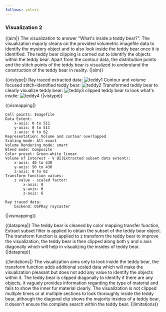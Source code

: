 ```yaml
---
follows: volvis
---
```


### Visualization 2

{(aim|}
The visualization to answer "What's inside a teddy bear?". The visualization majorly cleans on the provided volumetric imagefile data to identify the mystery object and to also look inside the teddy bear once it is identified. The teddy bear clipping is carried out to identify the objects within the teddy bear. Apart from the contour data, the distribution points and the stitch points of the teddy bear is visualized to understand the construction of the teddy bear in reality.
{|aim)}

{(vistype|}
Ray traced extracted data:
![teddy1](teddy1.png)
Contour and volume focused stitch-identified teddy bear:
![teddy2](teddy2.png)
Transformed teddy bear to clearly visualize teddy bear:
![teddy3](teddy3.png)
clipped teddy bear to look what's insdie:
![teddy4](teddy4.png)
{|vistype)}

{(vismapping|}
```
Cell points: Imagefile
Data Extent:
    x-axis: 0 to 511
    y-axis: 0 to 511
    z-axis: 0 to 62
Representation: Volume and contour overlapped
Scaling mode: All exact
Volume Rendering mode: smart
Blend mode: Composite
Color preset: Green-white linear
Volume of Interest - V OI(Extracted subset data extent):
    x-axis: 40 to 430
    y-axis: 50 to 430
    z-axis: 0 to 62
Transform function values:
    z value - scaled factor:
        x-axis: 0
        y-axis: 0
        z-axis: 6

Ray traced data:
    backend: OSPRay raycaster
```
{|vismapping)}

{(dataprep|}
The teddy bear is cleaned by color mapping transfer function, Extract subset filter is applied to obtain the subset of the teddy bear object. The transform function is applied to z transform the teddy bear to improve the visualization, the teddy bear is then clipped along both y and x axis diagonally which will help in visualizing the insides of teddy bear.
{|dataprep)}

{(limitations|}
The visualization aims only to look inside the teddy bear, the transform function adds additional scaled data which will make the visualization pleasant but does not add any value to identify the objects within it. The teddy bear is clipped diagonally to identify if there are any objects, it vaguely provides information regarding the type of material and fails to show the inner fur material clearly. The visualization is not clipped multiple times or at multiple sections to look thoroughly inside the teddy bear, although the diagonal clip shows the majority insides of a teddy bear, it doesn't ensure the complete search within the teddy bear.
{|limitations)}
